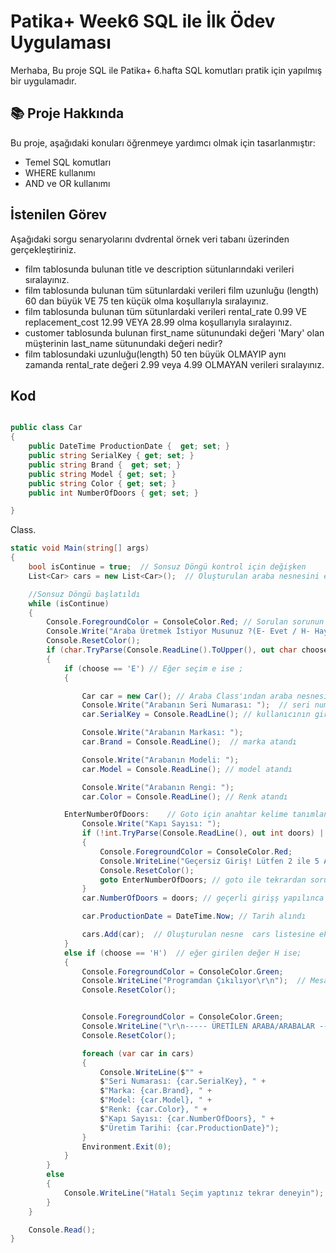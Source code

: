 # Patika+ Week6 SQL ile İlk Ödev Uygulaması
Merhaba,
Bu proje SQL ile Patika+ 6.hafta SQL komutları pratik için yapılmış bir uygulamadır.

## 📚 Proje Hakkında
Bu proje, aşağıdaki konuları öğrenmeye yardımcı olmak için tasarlanmıştır:
- Temel SQL komutları
- WHERE kullanımı
- AND ve OR kullanımı


## İstenilen Görev
Aşağıdaki sorgu senaryolarını dvdrental örnek veri tabanı üzerinden gerçekleştiriniz.
   - film tablosunda bulunan title ve description sütunlarındaki verileri sıralayınız.
   - film tablosunda bulunan tüm sütunlardaki verileri film uzunluğu (length) 60 dan büyük VE 75 ten küçük olma koşullarıyla sıralayınız.
   - film tablosunda bulunan tüm sütunlardaki verileri rental_rate 0.99 VE replacement_cost 12.99 VEYA 28.99 olma koşullarıyla sıralayınız.
   - customer tablosunda bulunan first_name sütunundaki değeri 'Mary' olan müşterinin last_name sütunundaki değeri nedir?
   - film tablosundaki uzunluğu(length) 50 ten büyük OLMAYIP aynı zamanda rental_rate değeri 2.99 veya 4.99 OLMAYAN verileri sıralayınız.

## Kod 
```csharp

public class Car
{
    public DateTime ProductionDate {  get; set; }
    public string SerialKey { get; set; }
    public string Brand {  get; set; }  
    public string Model { get; set; }
    public string Color { get; set; }
    public int NumberOfDoors { get; set; }

}
```
Class.

```csharp
static void Main(string[] args)
{
    bool isContinue = true;  // Sonsuz Döngü kontrol için değişken
    List<Car> cars = new List<Car>();  // Oluşturulan araba nesnesini ekleyeceğimiz Liste

    //Sonsuz Döngü başlatıldı
    while (isContinue)
    {
        Console.ForegroundColor = ConsoleColor.Red; // Sorulan sorunun rengi Kırmızı ayarlandı
        Console.Write("Araba Üretmek İstiyor Musunuz ?(E- Evet / H- Hayır): ");
        Console.ResetColor();
        if (char.TryParse(Console.ReadLine().ToUpper(), out char choose)) // E veya H cevabı alınırsa İf Bloğuna giriyor. Büyük harf yapıyor otomatik
        {
            if (choose == 'E') // Eğer seçim e ise ;
            {

                Car car = new Car(); // Araba Class'ından araba nesnesini oluşturdu
                Console.Write("Arabanın Seri Numarası: ");  // seri numarası kullanıcıya soruldu
                car.SerialKey = Console.ReadLine(); // kullanıcının girdiği değer Araba nesnesinin SerialKey prop'una atandı

                Console.Write("Arabanın Markası: ");
                car.Brand = Console.ReadLine();  // marka atandı

                Console.Write("Arabanın Modeli: ");
                car.Model = Console.ReadLine(); // model atandı

                Console.Write("Arabanın Rengi: ");
                car.Color = Console.ReadLine(); // Renk atandı

            EnterNumberOfDoors:    // Goto için anahtar kelime tanımlandı. KapıNumarasıGir:
                Console.Write("Kapı Sayısı: ");
                if (!int.TryParse(Console.ReadLine(), out int doors) || doors < 2 || doors > 5) // Eğer Girilen değer 2'den küçük VEYA 5'den büyük VEYA Sayı değilse
                {
                    Console.ForegroundColor = ConsoleColor.Red;
                    Console.WriteLine("Geçersiz Giriş! Lütfen 2 ile 5 Arasında Bir Sayı Girin"); // Hata ver
                    Console.ResetColor();
                    goto EnterNumberOfDoors; // goto ile tekrardan soruyu soracak
                }
                car.NumberOfDoors = doors; // geçerli girişş yapılınca girilen değer properties'e atandı.

                car.ProductionDate = DateTime.Now; // Tarih alındı

                cars.Add(car);  // Oluşturulan nesne  cars listesine eklendi
            }
            else if (choose == 'H')  // eğer girilen değer H ise;
            {
                Console.ForegroundColor = ConsoleColor.Green;
                Console.WriteLine("Programdan Çıkılıyor\r\n");  // Mesaj göster
                Console.ResetColor();


                Console.ForegroundColor = ConsoleColor.Green;
                Console.WriteLine("\r\n----- ÜRETİLEN ARABA/ARABALAR -----");
                Console.ResetColor();

                foreach (var car in cars)
                {
                    Console.WriteLine($"" +
                    $"Seri Numarası: {car.SerialKey}, " +
                    $"Marka: {car.Brand}, " +
                    $"Model: {car.Model}, " +
                    $"Renk: {car.Color}, " +
                    $"Kapı Sayısı: {car.NumberOfDoors}, " +
                    $"Üretim Tarihi: {car.ProductionDate}");
                }
                Environment.Exit(0);
            }
        }
        else
        {
            Console.WriteLine("Hatalı Seçim yaptınız tekrar deneyin");
        }
    }

    Console.Read();
}
```





